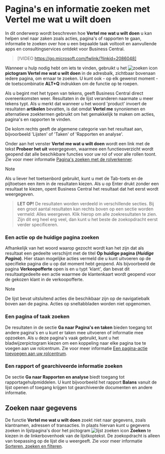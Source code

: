# Pagina's en informatie zoeken met Vertel me wat u wilt doen

In dit onderwerp wordt beschreven hoe **Vertel me wat u wilt doen** u kan helpen snel naar zaken zoals acties, pagina's of rapporten te gaan, informatie te zoeken over hoe u een bepaalde taak voltooit en aanvullende apps en consultingservices ontdekt voor Business Central.  

> [!VIDEO https://go.microsoft.com/fwlink/?linkid=2086048]

Wanneer u hulp nodig hebt om iets te vinden, gebruikt u het ![zoeken icon](/assets/images/zoeken.png "zoeken icon") **pictogram Vertel me wat u wilt doen** in de adresbalk, zichtbaar bovenaan iedere pagina, om ernaar te zoeken. U kunt ook - op elk gewenst moment - de toetscombinatie **ALT+Q** indrukken om de functie op te roepen.

Als u begint met het typen van tekens, geeft Business Central direct overeenkomsten weer. Resultaten in de lijst veranderen naarmate u meer tekens typt. Als u merkt dat wanneer u het woord 'product' invoert de resultaten **artikelen** bevatten, is dat omdat **Vertel me** synoniemen en alternatieve zoektermen gebruikt om het gemakkelijk te maken om acties, pagina's en rapporten te vinden.

De kolom rechts geeft de algemene categorie van het resultaat aan, bijvoorbeeld 'Lijsten' of 'Taken' of 'Rapporten en analyse'.  

Onder aan het venster **Vertel me wat u wilt doen** wordt een link met de tekst **Probeer het uit** weergegeven, waarmee een functieoverzicht wordt geopend dat alle beschikbare functies voor uw rol of voor alle rollen toont. Zie voor meer informatie [Pagina's zoeken met de rolverkenner](../paginas-zoeken-met-de-rolverkenner/).

> [!NOTE]  
> Als u liever het toetsenbord gebruikt, kunt u met de Tab-toets en de pijltoetsen een item in de resultaten kiezen. Als u op Enter drukt zonder een resultaat te kiezen, opent Business Central het resultaat dat het eerst wordt weergegeven.

>**LET OP!** De resultaten worden verdeeld in verschillende secties. Bij een groot aantal resultaten kan rechts boven op een sectie worden vermeld: Alles weergeven. Klik hierop om alle zoekresultaten te zien. Zijn dit erg heel erg veel, dan kunt u het beste de zoekopdracht eerst verder specificeren. 

### Een actie op de huidige pagina zoeken

Afhankelijk van het woord waarop gezocht wordt kan het zijn dat als resultaat een gedeelte verschijnt met de titel **Op huidige pagina (*Huidige Pagina*)**. Hier staan mogelijke acties vermeld die u kunt uitvoeren op de specifieke pagina die u op dat moment hebt geopend. Als bijvoorbeeld de pagina **Verkoopofferte** open is en u typt 'klant', dan bevat dit resultaatgedeelte een actie waarmee de klantenkaart wordt geopend voor de gekozen klant in de verkoopofferte.

> [!NOTE]  
> De lijst bevat uitsluitend acties die beschikbaar zijn op de navigatiebalk boven aan de pagina. Acties op sneltabbladen worden niet opgenomen.  

### Een pagina of taak zoeken

De resultaten in de sectie **Ga naar Pagina's en taken** bieden toegang tot andere pagina's en u kunt er taken mee uitvoeren of informatie mee opzoeken. Als u deze pagina's vaak gebruikt, kunt u het bladwijzerpictogram kiezen om een koppeling naar elke pagina toe te voegen aan uw rolcentrum. Zie voor meer informatie [Een pagina-actie toevoegen aan uw rolcentrum](../uw-werkruimte-personaliseren/een-bladwijzer-van-een-pagina-of-rapport-maken-in-uw-rolcentrum/).

### Een rapport of gearchiveerde informatie zoeken

De sectie **Ga naar Rapporten en analyse** biedt toegang tot rapportagehulpmiddelen. U kunt bijvoorbeeld het rapport **Balans** vanuit de lijst openen of toegang krijgen tot gearchiveerde documenten en andere informatie.  

## Zoeken naar gegevens

De functie **Vertel me wat u wilt doen** zoekt niet naar gegevens, zoals klantnamen, adressen of transacties. In plaats hiervan kunt u gegevens zoeken in lijstpagina's door het pictogram ![lijst zoeken icon](/assets/images/lijst-zoeken.png "lijst zoeken icon") **Zoeken** te kiezen in de linkerbovenhoek van de lijstkoptekst. De zoekopdracht is alleen van toepassing op de lijst die u weergeeft. Zie voor meer informatie [Sorteren, zoeken en filteren](../sorteren-zoeken-en-filteren/).
